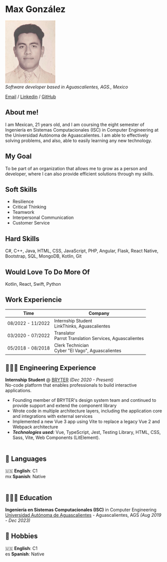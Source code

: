
# Max González

![Photo](profile_photo.png) <br>
_Software developer based in Aguascalientes, AGS., Mexico_

[Email](mailto:gonzalezfriasmax36@gmail.com) / [Linkedin](https://www.linkedin.com/in/maxgonzalezfrias/) / [GitHub](https://github.com/MaxGonzalez67304)

## About me!

I am Mexican, 21 years old, and I am coursing the eight semester of Ingeniería en Sistemas Computacionales (ISC) in Computer Engineering at the Universidad Autónoma de Aguascalientes. I am able to effectively solving problems, and also, able to easily learning any new technology.

## My Goal

To be part of an organization that allows me to grow as a person and developer, where I can also provide efficient solutions through my skills.

## Soft Skills

* Resilience
* Critical Thinking
* Teamwork
* Interpersonal Communication
* Customer Service

## Hard Skills

C#, C++, Java, HTML, CSS, JavaScript, PHP, Angular, Flask, React Native, Bootstrap, SQL, MongoDB, Kotlin, Git  

## Would Love To Do More Of

Kotlin, React, Swift, Python

## Work Experiencie

|Time|Company|
|----|---|
|08/2022 - 11/2022|Internship Student<br>LinkThinks, Aguascalientes|
|03/2020 - 07/2022|Translator<br>Parrot Translation Services, Aguascalientes|
|05/2018 - 08/2018|Clerk Technician<br>Cyber "El Vago", Aguascalientes|

## 👩🏼‍💻 Engineering Experience

**Internship Student** @ [BRYTER](https://bryter.com/) _(Dec 2020 - Present)_ <br>
No-code platform that enables professionals to build interactive applications.
  - Founding member of BRYTER's design system team and continued to provide support and extend the component library
  - Wrote code in multiple architecture layers, including the application core and integrations with external services
  - Implemented a new Vue 3 app using Vite to replace a legacy Vue 2 and Webpack architecture
  - **_Technologies used:_** Vue, TypeScript, Jest, Testing Library, HTML, CSS, Sass, Vite, Web Components (LitElement).
<br><br>

## 💬 Languages

🇺🇸 **English**: C1 <br>
mx **Spanish**: Native
<br><br>

## 👩🏼‍🎓 Education

**Ingeniería en Sistemas Computacionales (ISC)** in Computer Engineering<br>
[Universidad Autónoma de Aguascalientes](https://www.uaa.mx/portal/) - Aguascalientes, AGS _(Aug 2019 - Dec 2023)_ <br>

## 💬 Hobbies

🇺🇸 **English**: C1 <br>
es **Spanish**: Native
<br><br>
